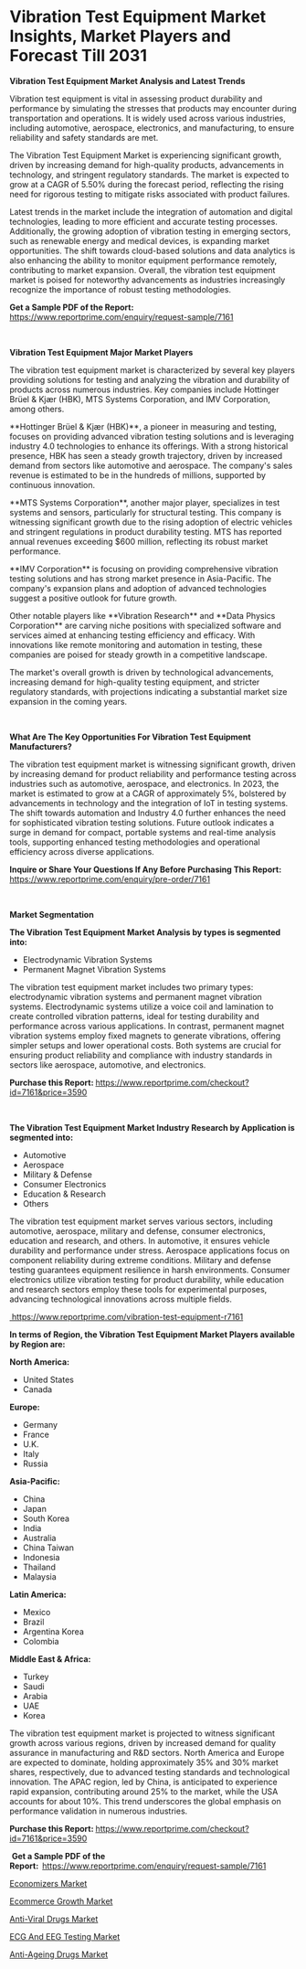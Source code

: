 <p><h1>Vibration Test Equipment Market Insights, Market Players and Forecast Till 2031</h1></p><p><strong>Vibration Test Equipment Market Analysis and Latest Trends</strong></p>
<p><p>Vibration test equipment is vital in assessing product durability and performance by simulating the stresses that products may encounter during transportation and operations. It is widely used across various industries, including automotive, aerospace, electronics, and manufacturing, to ensure reliability and safety standards are met. </p><p>The Vibration Test Equipment Market is experiencing significant growth, driven by increasing demand for high-quality products, advancements in technology, and stringent regulatory standards. The market is expected to grow at a CAGR of 5.50% during the forecast period, reflecting the rising need for rigorous testing to mitigate risks associated with product failures. </p><p>Latest trends in the market include the integration of automation and digital technologies, leading to more efficient and accurate testing processes. Additionally, the growing adoption of vibration testing in emerging sectors, such as renewable energy and medical devices, is expanding market opportunities. The shift towards cloud-based solutions and data analytics is also enhancing the ability to monitor equipment performance remotely, contributing to market expansion. Overall, the vibration test equipment market is poised for noteworthy advancements as industries increasingly recognize the importance of robust testing methodologies.</p></p>
<p><strong>Get a Sample PDF of the Report:&nbsp;</strong> <a href="https://www.reportprime.com/enquiry/request-sample/7161?utm_campaign=99&utm_medium=2&utm_source=Github&utm_content=ia&utm_term=28112024&utm_id=vibration-test-equipment">https://www.reportprime.com/enquiry/request-sample/7161</a></p>
<p>&nbsp;</p>
<p><strong>Vibration Test Equipment Major Market Players</strong></p>
<p><p>The vibration test equipment market is characterized by several key players providing solutions for testing and analyzing the vibration and durability of products across numerous industries. Key companies include Hottinger Brüel & Kjær (HBK), MTS Systems Corporation, and IMV Corporation, among others.</p><p>**Hottinger Brüel & Kjær (HBK)**, a pioneer in measuring and testing, focuses on providing advanced vibration testing solutions and is leveraging industry 4.0 technologies to enhance its offerings. With a strong historical presence, HBK has seen a steady growth trajectory, driven by increased demand from sectors like automotive and aerospace. The company's sales revenue is estimated to be in the hundreds of millions, supported by continuous innovation.</p><p>**MTS Systems Corporation**, another major player, specializes in test systems and sensors, particularly for structural testing. This company is witnessing significant growth due to the rising adoption of electric vehicles and stringent regulations in product durability testing. MTS has reported annual revenues exceeding $600 million, reflecting its robust market performance.</p><p>**IMV Corporation** is focusing on providing comprehensive vibration testing solutions and has strong market presence in Asia-Pacific. The company's expansion plans and adoption of advanced technologies suggest a positive outlook for future growth.</p><p>Other notable players like **Vibration Research** and **Data Physics Corporation** are carving niche positions with specialized software and services aimed at enhancing testing efficiency and efficacy. With innovations like remote monitoring and automation in testing, these companies are poised for steady growth in a competitive landscape.</p><p>The market's overall growth is driven by technological advancements, increasing demand for high-quality testing equipment, and stricter regulatory standards, with projections indicating a substantial market size expansion in the coming years.</p></p>
<p>&nbsp;</p>
<p><strong>What Are The Key Opportunities For Vibration Test Equipment Manufacturers?</strong></p>
<p><p>The vibration test equipment market is witnessing significant growth, driven by increasing demand for product reliability and performance testing across industries such as automotive, aerospace, and electronics. In 2023, the market is estimated to grow at a CAGR of approximately 5%, bolstered by advancements in technology and the integration of IoT in testing systems. The shift towards automation and Industry 4.0 further enhances the need for sophisticated vibration testing solutions. Future outlook indicates a surge in demand for compact, portable systems and real-time analysis tools, supporting enhanced testing methodologies and operational efficiency across diverse applications.</p></p>
<p><strong>Inquire or Share Your Questions If Any Before Purchasing This Report:</strong> <a href="https://www.reportprime.com/enquiry/pre-order/7161?utm_campaign=99&utm_medium=2&utm_source=Github&utm_content=ia&utm_term=28112024&utm_id=vibration-test-equipment">https://www.reportprime.com/enquiry/pre-order/7161</a></p>
<p>&nbsp;</p>
<p><strong>Market Segmentation</strong></p>
<p><strong>The Vibration Test Equipment Market Analysis by types is segmented into:</strong></p>
<p><ul><li>Electrodynamic Vibration Systems</li><li>Permanent Magnet Vibration Systems</li></ul></p>
<p><p>The vibration test equipment market includes two primary types: electrodynamic vibration systems and permanent magnet vibration systems. Electrodynamic systems utilize a voice coil and lamination to create controlled vibration patterns, ideal for testing durability and performance across various applications. In contrast, permanent magnet vibration systems employ fixed magnets to generate vibrations, offering simpler setups and lower operational costs. Both systems are crucial for ensuring product reliability and compliance with industry standards in sectors like aerospace, automotive, and electronics.</p></p>
<p><strong>Purchase this Report:&nbsp;</strong><a href="https://www.reportprime.com/checkout?id=7161&price=3590&utm_campaign=99&utm_medium=2&utm_source=Github&utm_content=ia&utm_term=28112024&utm_id=vibration-test-equipment">https://www.reportprime.com/checkout?id=7161&price=3590</a></p>
<p>&nbsp;</p>
<p><strong>The Vibration Test Equipment Market Industry Research by Application is segmented into:</strong></p>
<p><ul><li>Automotive</li><li>Aerospace</li><li>Military & Defense</li><li>Consumer Electronics</li><li>Education & Research</li><li>Others</li></ul></p>
<p><p>The vibration test equipment market serves various sectors, including automotive, aerospace, military and defense, consumer electronics, education and research, and others. In automotive, it ensures vehicle durability and performance under stress. Aerospace applications focus on component reliability during extreme conditions. Military and defense testing guarantees equipment resilience in harsh environments. Consumer electronics utilize vibration testing for product durability, while education and research sectors employ these tools for experimental purposes, advancing technological innovations across multiple fields.</p></p>
<p><a href="https://www.reportprime.com/vibration-test-equipment-r7161?utm_campaign=99&utm_medium=2&utm_source=Github&utm_content=ia&utm_term=28112024&utm_id=vibration-test-equipment">&nbsp;https://www.reportprime.com/vibration-test-equipment-r7161</a></p>
<p><strong>In terms of Region, the Vibration Test Equipment Market Players available by Region are:</strong></p>
<p>
    <p> <strong> North America: </strong>
        <ul>
            <li>United States</li>
            <li>Canada</li>
        </ul>
        </p> 
    <p> <strong> Europe: </strong>
        <ul>
            <li>Germany</li>
            <li>France</li>
            <li>U.K.</li>
            <li>Italy</li>
            <li>Russia</li>
        </ul>
        </p> 
    <p> <strong> Asia-Pacific: </strong>
        <ul>
            <li>China</li>
            <li>Japan</li>
            <li>South Korea</li>
            <li>India</li>
            <li>Australia</li>
            <li>China Taiwan</li>
            <li>Indonesia</li>
            <li>Thailand</li>
            <li>Malaysia</li>
        </ul>
        </p> 
    <p> <strong> Latin America: </strong>
        <ul>
            <li>Mexico</li>
            <li>Brazil</li>
            <li>Argentina Korea</li>
            <li>Colombia</li>
        </ul>
        </p> 
    <p> <strong> Middle East & Africa: </strong>
        <ul>
            <li>Turkey</li>
            <li>Saudi</li>
            <li>Arabia</li>
            <li>UAE</li>
            <li>Korea</li>
        </ul>
    </p>
    </p>
<p><p>The vibration test equipment market is projected to witness significant growth across various regions, driven by increased demand for quality assurance in manufacturing and R&D sectors. North America and Europe are expected to dominate, holding approximately 35% and 30% market shares, respectively, due to advanced testing standards and technological innovation. The APAC region, led by China, is anticipated to experience rapid expansion, contributing around 25% to the market, while the USA accounts for about 10%. This trend underscores the global emphasis on performance validation in numerous industries.</p></p>
<p><strong>Purchase this Report: </strong><a href="https://www.reportprime.com/checkout?id=7161&price=3590&utm_campaign=99&utm_medium=2&utm_source=Github&utm_content=ia&utm_term=28112024&utm_id=vibration-test-equipment">https://www.reportprime.com/checkout?id=7161&price=3590</a></p>
<p>&nbsp;<strong>Get a Sample PDF of the Report:&nbsp;&nbsp;</strong><a href="https://www.reportprime.com/enquiry/request-sample/7161?utm_campaign=99&utm_medium=2&utm_source=Github&utm_content=ia&utm_term=28112024&utm_id=vibration-test-equipment">https://www.reportprime.com/enquiry/request-sample/7161</a></p>
<p><strong></strong></p>
<p><p><a href="https://www.linkedin.com/pulse/investment-opportunities-economizers-sector-risk-analysis-u4qge?utm_campaign=99&utm_medium=2&utm_source=Github&utm_content=ia&utm_term=28112024&utm_id=vibration-test-equipment">Economizers Market</a></p><p><a href="https://www.linkedin.com/pulse/examining-future-ecommerce-growth-market-trend-analysis-bbf9f?utm_campaign=99&utm_medium=2&utm_source=Github&utm_content=ia&utm_term=28112024&utm_id=vibration-test-equipment">Ecommerce Growth Market</a></p><p><a href="https://issuu.com/reportprime-2/docs/anti-viral-drugs-market-size-2030.p_fd70836c9e8a61?utm_campaign=99&utm_medium=2&utm_source=Github&utm_content=ia&utm_term=28112024&utm_id=vibration-test-equipment">Anti-Viral Drugs Market</a></p><p><a href="https://www.linkedin.com/pulse/report-covers-ecg-eeg-testing-market-basisof-value-segmentation-qjkmc?utm_campaign=99&utm_medium=2&utm_source=Github&utm_content=ia&utm_term=28112024&utm_id=vibration-test-equipment">ECG And EEG Testing Market</a></p><p><a href="https://issuu.com/reportprime-2/docs/anti-ageing-drugs-market-size-2030._04ff06a29f739b?utm_campaign=99&utm_medium=2&utm_source=Github&utm_content=ia&utm_term=28112024&utm_id=vibration-test-equipment">Anti-Ageing Drugs Market</a></p></p>